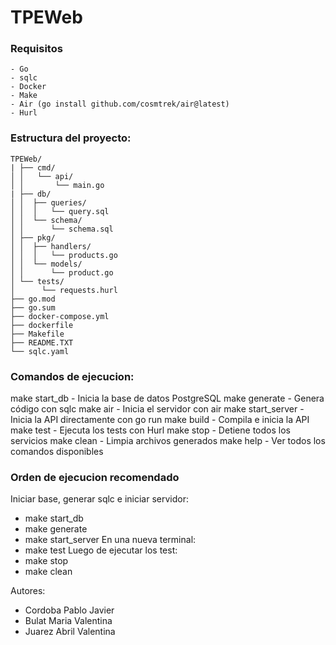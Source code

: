 # TPEWeb

### Requisitos
	- Go 
	- sqlc
    - Docker 
	- Make
	- Air (go install github.com/cosmtrek/air@latest)
	- Hurl

### Estructura del proyecto:

	TPEWeb/
	| ├── cmd/
	│ │   └── api/
	│ │       └── main.go
	| ├── db/
	│ │  ├── queries/
	│ │  │   └── query.sql
	│ │  └── schema/
	│ │      └── schema.sql
	│ ├── pkg/
	│ │  ├── handlers/
	│ │  │   └── products.go
	│ │  └── models/
	│ │      └── product.go
	│ └── tests/
	│	   └── requests.hurl
	├── go.mod
	├── go.sum
	├── docker-compose.yml
	├── dockerfile
	├── Makefile
	├── README.TXT
	└── sqlc.yaml


### Comandos de ejecucion:
make start_db     - Inicia la base de datos PostgreSQL
make generate     - Genera código con sqlc
make air         - Inicia el servidor con air
make start_server - Inicia la API directamente con go run
make build       - Compila e inicia la API
make test        - Ejecuta los tests con Hurl
make stop        - Detiene todos los servicios
make clean       - Limpia archivos generados
make help		 - Ver todos los comandos disponibles

### Orden de ejecucion recomendado
Iniciar base, generar sqlc e iniciar servidor:
- make start_db
- make generate
- make start_server
En una nueva terminal:
- make test
Luego de ejecutar los test:
- make stop
- make clean


Autores:
- Cordoba Pablo Javier
- Bulat Maria Valentina
- Juarez Abril Valentina